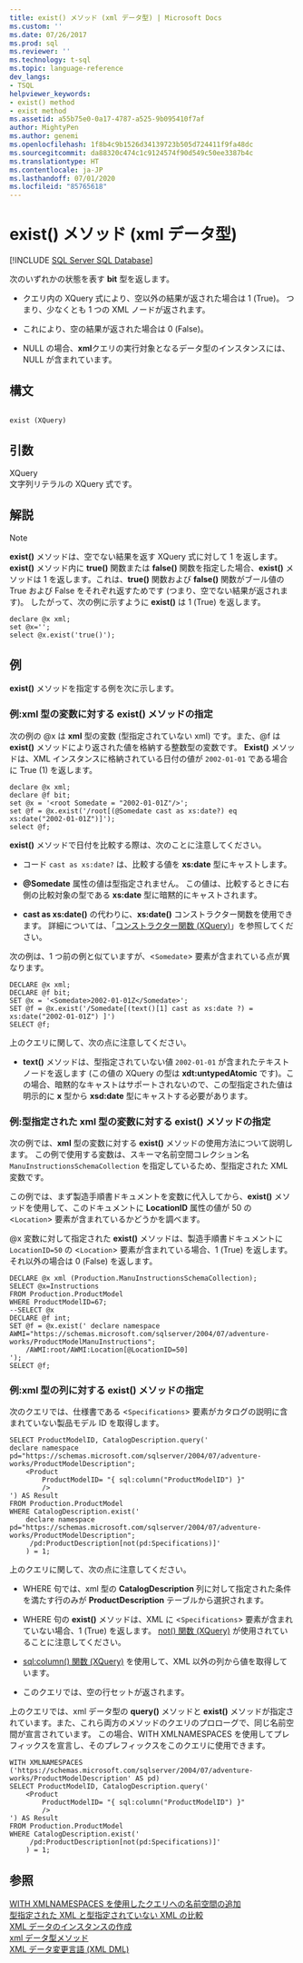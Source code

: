 ```yaml
---
title: exist() メソッド (xml データ型) | Microsoft Docs
ms.custom: ''
ms.date: 07/26/2017
ms.prod: sql
ms.reviewer: ''
ms.technology: t-sql
ms.topic: language-reference
dev_langs:
- TSQL
helpviewer_keywords:
- exist() method
- exist method
ms.assetid: a55b75e0-0a17-4787-a525-9b095410f7af
author: MightyPen
ms.author: genemi
ms.openlocfilehash: 1f8b4c9b1526d34139723b505d724411f9fa48dc
ms.sourcegitcommit: da88320c474c1c9124574f90d549c50ee3387b4c
ms.translationtype: HT
ms.contentlocale: ja-JP
ms.lasthandoff: 07/01/2020
ms.locfileid: "85765618"
---
```

# <a name="exist-method-xml-data-type"></a>exist() メソッド (xml データ型)
[!INCLUDE [SQL Server SQL Database](../../includes/applies-to-version/sql-asdb.md)]

  次のいずれかの状態を表す **bit** 型を返します。  
  
-   クエリ内の XQuery 式により、空以外の結果が返された場合は 1 (True)。 つまり、少なくとも 1 つの XML ノードが返されます。  
  
-   これにより、空の結果が返された場合は 0 (False)。  
  
-   NULL の場合、**xml**クエリの実行対象となるデータ型のインスタンスには、NULL が含まれています。  
  
## <a name="syntax"></a>構文  
  
```  
  
exist (XQuery)   
```  
  
## <a name="arguments"></a>引数  
 XQuery  
 文字列リテラルの XQuery 式です。  
  
## <a name="remarks"></a>解説  
  
> [!NOTE]  
>  **exist()** メソッドは、空でない結果を返す XQuery 式に対して 1 を返します。 **exist()** メソッド内に **true()** 関数または **false()** 関数を指定した場合、**exist()** メソッドは 1 を返します。これは、**true()** 関数および **false()** 関数がブール値の True および False をそれぞれ返すためです (つまり、空でない結果が返されます)。 したがって、次の例に示すように **exist()** は 1 (True) を返します。  
  
```  
declare @x xml;  
set @x='';  
select @x.exist('true()');   
```  
  
## <a name="examples"></a>例  
 **exist()** メソッドを指定する例を次に示します。  
  
### <a name="example-specifying-the-exist-method-against-an-xml-type-variable"></a>例:xml 型の変数に対する exist() メソッドの指定  
 次の例の @x は **xml** 型の変数 (型指定されていない xml) です。また、@f は **exist()** メソッドにより返された値を格納する整数型の変数です。 **Exist()** メソッドは、XML インスタンスに格納されている日付の値が `2002-01-01` である場合に True (1) を返します。  
  
```  
declare @x xml;  
declare @f bit;  
set @x = '<root Somedate = "2002-01-01Z"/>';  
set @f = @x.exist('/root[(@Somedate cast as xs:date?) eq xs:date("2002-01-01Z")]');  
select @f;  
```  
  
 **exist()** メソッドで日付を比較する際は、次のことに注意してください。  
  
-   コード `cast as xs:date?` は、比較する値を **xs:date** 型にキャストします。  
  
-   **\@Somedate** 属性の値は型指定されません。 この値は、比較するときに右側の比較対象の型である **xs:date** 型に暗黙的にキャストされます。  
  
-   **cast as xs:date()** の代わりに、**xs:date()** コンストラクター関数を使用できます。 詳細については、「[コンストラクター関数 &#40;XQuery&#41;](../../xquery/constructor-functions-xquery.md)」を参照してください。  
  
 次の例は、1 つ前の例と似ていますが、<`Somedate`> 要素が含まれている点が異なります。  
  
```  
DECLARE @x xml;  
DECLARE @f bit;  
SET @x = '<Somedate>2002-01-01Z</Somedate>';  
SET @f = @x.exist('/Somedate[(text()[1] cast as xs:date ?) = xs:date("2002-01-01Z") ]')  
SELECT @f;  
```  
  
 上のクエリに関して、次の点に注意してください。  
  
-   **text()** メソッドは、型指定されていない値 `2002-01-01` が含まれたテキスト ノードを返します (この値の XQuery の型は **xdt:untypedAtomic** です)。この場合、暗黙的なキャストはサポートされないので、この型指定された値は明示的に **x** 型から **xsd:date** 型にキャストする必要があります。  
  
### <a name="example-specifying-the-exist-method-against-a-typed-xml-variable"></a>例:型指定された xml 型の変数に対する exist() メソッドの指定  
 次の例では、**xml** 型の変数に対する **exist()** メソッドの使用方法について説明します。 この例で使用する変数は、スキーマ名前空間コレクション名 `ManuInstructionsSchemaCollection` を指定しているため、型指定された XML 変数です。  
  
 この例では、まず製造手順書ドキュメントを変数に代入してから、**exist()** メソッドを使用して、このドキュメントに **LocationID** 属性の値が 50 の <`Location`> 要素が含まれているかどうかを調べます。  
  
 @x 変数に対して指定された **exist()** メソッドは、製造手順書ドキュメントに `LocationID=50` の <`Location`> 要素が含まれている場合、1 (True) を返します。 それ以外の場合は 0 (False) を返します。  
  
```  
DECLARE @x xml (Production.ManuInstructionsSchemaCollection);  
SELECT @x=Instructions  
FROM Production.ProductModel  
WHERE ProductModelID=67;  
--SELECT @x  
DECLARE @f int;  
SET @f = @x.exist(' declare namespace AWMI="https://schemas.microsoft.com/sqlserver/2004/07/adventure-works/ProductModelManuInstructions";  
    /AWMI:root/AWMI:Location[@LocationID=50]  
');  
SELECT @f;  
```  
  
### <a name="example-specifying-the-exist-method-against-an-xml-type-column"></a>例:xml 型の列に対する exist() メソッドの指定  
 次のクエリでは、仕様書である <`Specifications`> 要素がカタログの説明に含まれていない製品モデル ID を取得します。  
  
```  
SELECT ProductModelID, CatalogDescription.query('  
declare namespace pd="https://schemas.microsoft.com/sqlserver/2004/07/adventure-works/ProductModelDescription";  
    <Product   
        ProductModelID= "{ sql:column("ProductModelID") }"   
        />  
') AS Result  
FROM Production.ProductModel  
WHERE CatalogDescription.exist('  
    declare namespace  pd="https://schemas.microsoft.com/sqlserver/2004/07/adventure-works/ProductModelDescription";  
     /pd:ProductDescription[not(pd:Specifications)]'  
    ) = 1;  
```  
  
 上のクエリに関して、次の点に注意してください。  
  
-   WHERE 句では、xml 型の **CatalogDescription** 列に対して指定された条件を満たす行のみが **ProductDescription** テーブルから選択されます。  
  
-   WHERE 句の **exist()** メソッドは、XML に <`Specifications`> 要素が含まれていない場合、1 (True) を返します。 [not() 関数 (XQuery)](../../xquery/functions-on-boolean-values-not-function.md) が使用されていることに注意してください。  
  
-   [sql:column() 関数 (XQuery)](../../xquery/xquery-extension-functions-sql-column.md) を使用して、XML 以外の列から値を取得しています。  
  
-   このクエリでは、空の行セットが返されます。  
  
 上のクエリでは、xml データ型の **query()** メソッドと **exist()** メソッドが指定されています。また、これら両方のメソッドのクエリのプロローグで、同じ名前空間が宣言されています。 この場合、WITH XMLNAMESPACES を使用してプレフィックスを宣言し、そのプレフィックスをこのクエリに使用できます。  
  
```  
WITH XMLNAMESPACES ('https://schemas.microsoft.com/sqlserver/2004/07/adventure-works/ProductModelDescription' AS pd)  
SELECT ProductModelID, CatalogDescription.query('  
    <Product   
        ProductModelID= "{ sql:column("ProductModelID") }"   
        />  
') AS Result  
FROM Production.ProductModel  
WHERE CatalogDescription.exist('  
     /pd:ProductDescription[not(pd:Specifications)]'  
    ) = 1;  
```  
  
## <a name="see-also"></a>参照  
 [WITH XMLNAMESPACES を使用したクエリへの名前空間の追加](../../relational-databases/xml/add-namespaces-to-queries-with-with-xmlnamespaces.md)   
 [型指定された XML と型指定されていない XML の比較](../../relational-databases/xml/compare-typed-xml-to-untyped-xml.md)   
 [XML データのインスタンスの作成](../../relational-databases/xml/create-instances-of-xml-data.md)   
 [xml データ型メソッド](../../t-sql/xml/xml-data-type-methods.md)   
 [XML データ変更言語 &#40;XML DML&#41;](../../t-sql/xml/xml-data-modification-language-xml-dml.md)  
  
  
